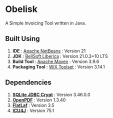 # Obelisk

A Simple Invoicing Tool written in Java.

## Built Using

1. **IDE** : [Apache NetBeans](https://netbeans.apache.org/) : Version 21
2. **JDK** : [BellSoft Liberica](https://bell-sw.com/libericajdk/) : Version 21.0.3+10 LTS
3. **Build Tool** : [Apache Maven](https://maven.apache.org/) : Version 3.9.6
4. **Packaging Tool** : [WiX Toolset](https://wixtoolset.org/) : Version 3.14.1

## Dependencies

1. **[SQLite JDBC Crypt](https://github.com/Willena/sqlite-jdbc-crypt)** : Version 3.46.0.0
2. **[OpenPDF](https://github.com/LibrePDF/OpenPDF)** : Version 1.3.40
3. **[FlatLaf](https://www.formdev.com/flatlaf/)** : Version 3.5
4. **[ICU4J](https://icu.unicode.org/)** : Version 75.1
